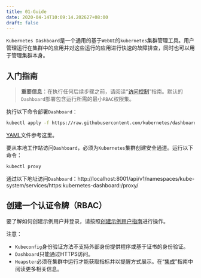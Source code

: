 ```yaml
---
title: 01-Guide
date: 2020-04-14T10:09:14.202627+08:00
draft: false
---
```


`Kubernetes Dashboard`是一个通用的基于`WebUI`的`kubernetes`集群管理工具。用户管理运行在集群中的应用并对这些运行的应用进行快速的故障排查，同时也可以用于管理集群本身。

## 入门指南

> **重要信息**：在执行任何后续步骤之前，请阅读“[访问控制](/kubernetes/Dashboard/02-Access-Control.md)”指南。默认的`Dashboard`部署包含运行所需的最小`RBAC`权限集。

执行以下命令部署`Dashboard`：

```bash
kubectl apply -f https://raw.githubusercontent.com/kubernetes/dashboard/v1.10.1/src/deploy/recommended/kubernetes-dashboard.yaml
```

[YAML](/kubernetes/Dashboard/kubernetes-dashboard.yaml)文件参考这里。

要从本地工作站访问`Dashboard`，必须为`Kubernetes`集群创建安全通道。运行以下命令：

```bash
kubectl proxy
```

通过以下地址访问`Dashboard`：http://localhost:8001/api/v1/namespaces/kube-system/services/https:kubernetes-dashboard:/proxy/

## 创建一个认证令牌（RBAC）

要了解如何创建示例用户并登录，请按照[创建示例用户指南](/kubernetes/Dashboard/04-Creating-sample-user.md)进行操作。

注意：

- `Kubeconfig`身份验证方法不支持外部身份提供程序或基于证书的身份验证。
- `Dashboard`只能通过HTTPS访问。
- `Heapster`必须在集群中运行才能获取指标并以提醒方式展示。在“[集成](/kubernetes/Dashboard/05-Integrations.md)”指南中阅读更多相关信息。

